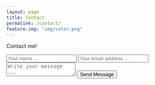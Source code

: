 ```yaml
---
layout: page
title: Contact
permalink: /contact/
feature-img: "img/color.png"
---
```


Contact me!

<form action="https://getsimpleform.com/messages?form_api_token=0bed3be2cdf6a2072401acb3b56357e5" method="post">
  <!-- the redirect_to is optional, the form will redirect to the referrer on submission -->
  <input type='hidden' name='redirect_to' value='http://benriegel.github.io/thank-you/' />
  <input type='text' name='name' placeholder='Your name ...' />
  <input type='email' name='email' placeholder='Your email address ...' />
  <textarea name='message' placeholder='Write your message ...'></textarea>
  <input type='submit' value='Send Message' />
</form>
